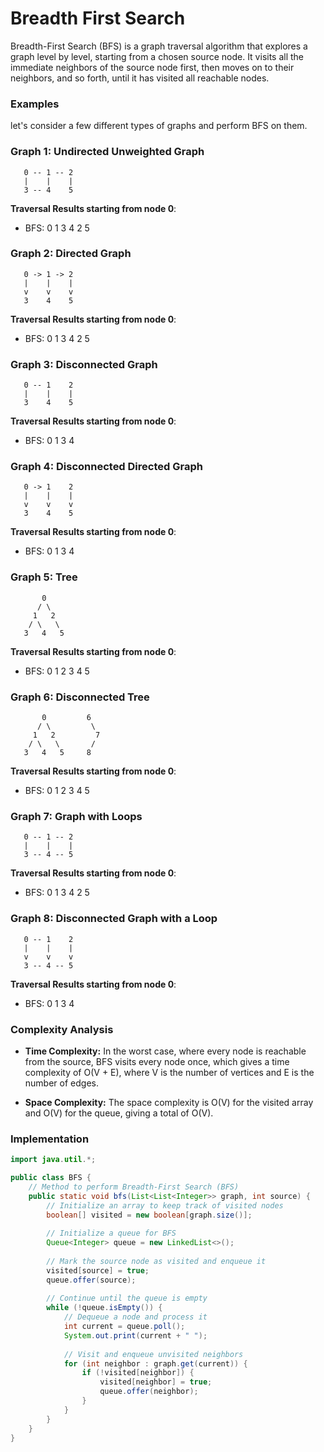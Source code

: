# Breadth First Search

Breadth-First Search (BFS) is a graph traversal algorithm that explores a graph level by level, starting from a chosen source node. It visits all the immediate neighbors of the source node first, then moves on to their neighbors, and so forth, until it has visited all reachable nodes.

### Examples

let's consider a few different types of graphs and perform BFS on them.

### Graph 1: Undirected Unweighted Graph

```
   0 -- 1 -- 2
   |    |    |
   3 -- 4    5
```

**Traversal Results starting from node 0**:
- BFS: 0 1 3 4 2 5

### Graph 2: Directed Graph

```
   0 -> 1 -> 2
   |    |    |
   v    v    v
   3    4    5
```

**Traversal Results starting from node 0**:
- BFS: 0 1 3 4 2 5

### Graph 3: Disconnected Graph

```
   0 -- 1    2
   |    |    |
   3    4    5
```

**Traversal Results starting from node 0**:
- BFS: 0 1 3 4

### Graph 4: Disconnected Directed Graph

```
   0 -> 1    2
   |    |    |
   v    v    v
   3    4    5
```

**Traversal Results starting from node 0**:
- BFS: 0 1 3 4

### Graph 5: Tree

```
       0
      / \
     1   2
    / \   \
   3   4   5
```

**Traversal Results starting from node 0**:
- BFS: 0 1 2 3 4 5

### Graph 6: Disconnected Tree

```
       0         6
      / \         \
     1   2         7
    / \   \       /
   3   4   5     8
```

**Traversal Results starting from node 0**:
- BFS: 0 1 2 3 4 5

### Graph 7: Graph with Loops

```
   0 -- 1 -- 2
   |    |    |
   3 -- 4 -- 5
```

**Traversal Results starting from node 0**:
- BFS: 0 1 3 4 2 5

### Graph 8: Disconnected Graph with a Loop

```
   0 -- 1    2
   |    |    |
   v    v    v
   3 -- 4 -- 5
```

**Traversal Results starting from node 0**:
- BFS: 0 1 3 4

### Complexity Analysis

- **Time Complexity:** In the worst case, where every node is reachable from the source, BFS visits every node once, which gives a time complexity of O(V + E), where V is the number of vertices and E is the number of edges.

- **Space Complexity:** The space complexity is O(V) for the visited array and O(V) for the queue, giving a total of O(V).

### Implementation

```java
import java.util.*;

public class BFS {
    // Method to perform Breadth-First Search (BFS)
    public static void bfs(List<List<Integer>> graph, int source) {
        // Initialize an array to keep track of visited nodes
        boolean[] visited = new boolean[graph.size()];
        
        // Initialize a queue for BFS
        Queue<Integer> queue = new LinkedList<>();
        
        // Mark the source node as visited and enqueue it
        visited[source] = true;
        queue.offer(source);
        
        // Continue until the queue is empty
        while (!queue.isEmpty()) {
            // Dequeue a node and process it
            int current = queue.poll();
            System.out.print(current + " ");
            
            // Visit and enqueue unvisited neighbors
            for (int neighbor : graph.get(current)) {
                if (!visited[neighbor]) {
                    visited[neighbor] = true;
                    queue.offer(neighbor);
                }
            }
        }
    }
}
```